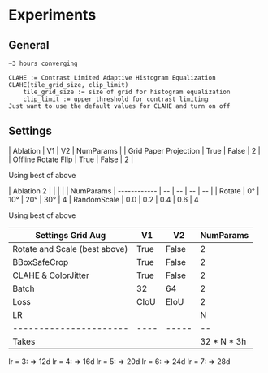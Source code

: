 # Experiments

## General

    ~3 hours converging

    CLAHE := Contrast Limited Adaptive Histogram Equalization
    CLAHE(tile_grid_size, clip_limit)
        tile_grid_size := size of grid for histogram equalization
        clip_limit := upper threshold for contrast limiting
    Just want to use the default values for CLAHE and turn on off

## Settings

| Ablation               | V1    | V2     | NumParams |
| Grid Paper Projection  | True  | False  | 2         |
| Offline Rotate Flip    | True  | False  | 2         |


Using best of above

| Ablation 2             |       |        |     |           | NumParams
| ------------           | --    | --     | --  | --        |
| Rotate                 | 0°    | 10°    | 20° | 30°       | 4
| RandomScale            | 0.0   | 0.2    | 0.4 | 0.6       | 4


Using best of above

| Settings Grid Aug                  | V1    | V2     | NumParams     |
| ------------                       | --    | --     | --            |
| Rotate and Scale (best above)      | True  | False  | 2             |
| BBoxSafeCrop                       | True  | False  | 2             |
| CLAHE & ColorJitter                | True  | False  | 2             |
| Batch                              | 32    | 64     | 2             |
| Loss                               | CIoU  | EIoU   | 2             |
| LR                                 |       |        | N             |
| ----------------------             | ----  | -----  | --            |
| Takes                              |       |        | 32 * N * 3h   |


lr = 3: => 12d
lr = 4: => 16d
lr = 5: => 20d
lr = 6: => 24d
lr = 7: => 28d
